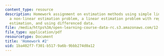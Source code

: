 ```yaml
---
content_type: resource
description: Homework assignment on estimation methods using simple linear regression,
  a non-linear estimation problem, a linear estimation problem with regular and sequential
  estimation, and using differenced data.
file: /media/https%3A/open-learning-course-data-rc.s3.amazonaws.com/12-540-principles-of-the-global-positioning-system-spring-2012/1ba402f7f301b5179a6b9bbb274d0a12_MIT12_540S12_HW02.pdf
file_type: application/pdf
resourcetype: Document
title: 'Homework #2'
uid: 1ba402f7-f301-b517-9a6b-9bbb274d0a12
---
```

